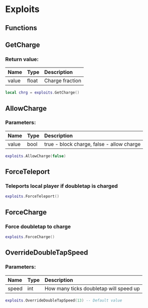 # Exploits

## Functions

## GetCharge

### Return value:

| Name | Type | Description |
| :--- | :--- | :--- |
| value | float | Charge fraction |

```lua
local chrg = exploits.GetCharge()
```

## AllowCharge

### Parameters:

| Name | Type | Description |
| :--- | :--- | :--- |
| value | bool | true - block charge, false - allow charge |

```lua
exploits.AllowCharge(false)
```

## ForceTeleport

### Teleports local player if doubletap is charged

```lua
exploits.ForceTeleport()
```

## ForceCharge

### Force doubletap to charge

```lua
exploits.ForceCharge()
```

## OverrideDoubleTapSpeed

### Parameters:

| Name | Type | Description |
| :--- | :--- | :--- |
| speed | int | How many ticks doubletap will speed up |

```lua
exploits.OverrideDoubleTapSpeed(13) -- Default value
```
